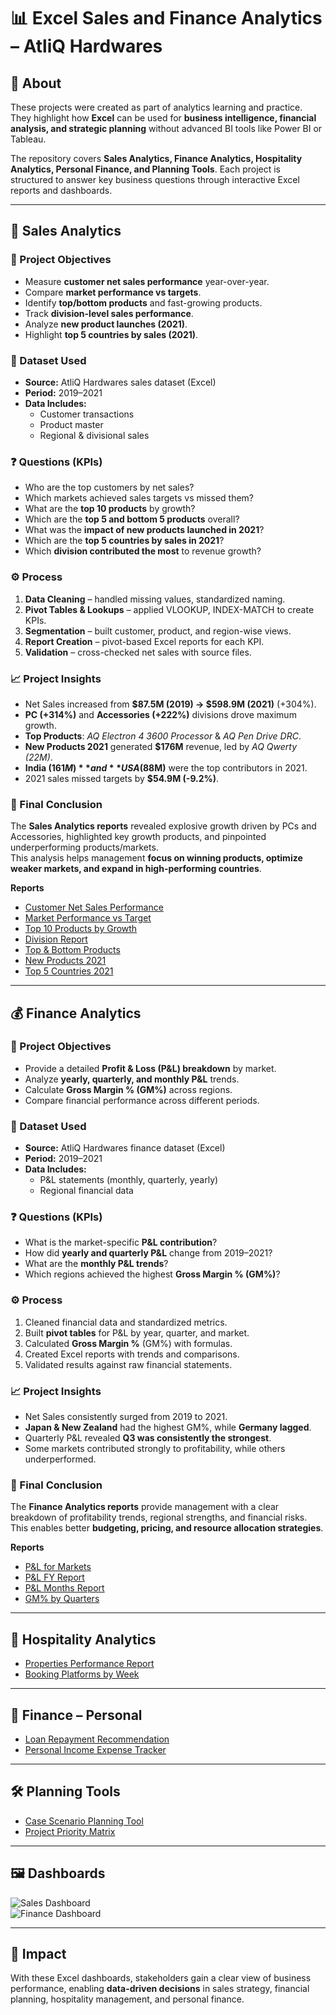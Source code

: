 # 📊 Excel Sales and Finance Analytics – AtliQ Hardwares  

## 📌 About  
These projects were created as part of analytics learning and practice. They highlight how **Excel** can be used for **business intelligence, financial analysis, and strategic planning** without advanced BI tools like Power BI or Tableau.  

The repository covers **Sales Analytics, Finance Analytics, Hospitality Analytics, Personal Finance, and Planning Tools**. Each project is structured to answer key business questions through interactive Excel reports and dashboards.  

---

## 🛒 Sales Analytics  

### 📌 Project Objectives  
- Measure **customer net sales performance** year-over-year.  
- Compare **market performance vs targets**.  
- Identify **top/bottom products** and fast-growing products.  
- Track **division-level sales performance**.  
- Analyze **new product launches (2021)**.  
- Highlight **top 5 countries by sales (2021)**.  

### 📂 Dataset Used  
- **Source:** AtliQ Hardwares sales dataset (Excel)  
- **Period:** 2019–2021  
- **Data Includes:**  
  - Customer transactions  
  - Product master  
  - Regional & divisional sales  

### ❓ Questions (KPIs)  
- Who are the top customers by net sales?  
- Which markets achieved sales targets vs missed them?  
- What are the **top 10 products** by growth?  
- Which are the **top 5 and bottom 5 products** overall?  
- What was the **impact of new products launched in 2021**?  
- Which are the **top 5 countries by sales in 2021**?  
- Which **division contributed the most** to revenue growth?  

### ⚙️ Process  
1. **Data Cleaning** – handled missing values, standardized naming.  
2. **Pivot Tables & Lookups** – applied VLOOKUP, INDEX-MATCH to create KPIs.  
3. **Segmentation** – built customer, product, and region-wise views.  
4. **Report Creation** – pivot-based Excel reports for each KPI.  
5. **Validation** – cross-checked net sales with source files.  

### 📈 Project Insights  
- Net Sales increased from **$87.5M (2019) → $598.9M (2021)** (+304%).  
- **PC (+314%)** and **Accessories (+222%)** divisions drove maximum growth.  
- **Top Products**: *AQ Electron 4 3600 Processor* & *AQ Pen Drive DRC*.  
- **New Products 2021** generated **$176M** revenue, led by *AQ Qwerty (22M)*.  
- **India ($161M)** and **USA ($88M)** were the top contributors in 2021.  
- 2021 sales missed targets by **$54.9M (-9.2%)**.  

### 🏁 Final Conclusion  
The **Sales Analytics reports** revealed explosive growth driven by PCs and Accessories, highlighted key growth products, and pinpointed underperforming products/markets.  
This analysis helps management **focus on winning products, optimize weaker markets, and expand in high-performing countries**.  

**Reports**  
- [Customer Net Sales Performance](Sales_Analytics/1.%20Customer%20Net%20Sales%20Performance.pdf)  
- [Market Performance vs Target](Sales_Analytics/2.%20Market%20Performance%20vs%20Target.pdf)  
- [Top 10 Products by Growth](Sales_Analytics/3.%20Top%2010%20Products.pdf)  
- [Division Report](Sales_Analytics/4.%20Division%20Report.pdf)  
- [Top & Bottom Products](Sales_Analytics/5.%20Top%20%26%20Bottom%20Products.pdf)  
- [New Products 2021](Sales_Analytics/6.%20New%20Products%202021.pdf)  
- [Top 5 Countries 2021](Sales_Analytics/7.%20Top%205%20Countries%202021.pdf)  

---

## 💰 Finance Analytics  

### 📌 Project Objectives  
- Provide a detailed **Profit & Loss (P&L) breakdown** by market.  
- Analyze **yearly, quarterly, and monthly P&L** trends.  
- Calculate **Gross Margin % (GM%)** across regions.  
- Compare financial performance across different periods.  

### 📂 Dataset Used  
- **Source:** AtliQ Hardwares finance dataset (Excel)  
- **Period:** 2019–2021  
- **Data Includes:**  
  - P&L statements (monthly, quarterly, yearly)  
  - Regional financial data  

### ❓ Questions (KPIs)  
- What is the market-specific **P&L contribution**?  
- How did **yearly and quarterly P&L** change from 2019–2021?  
- What are the **monthly P&L trends**?  
- Which regions achieved the highest **Gross Margin % (GM%)**?  

### ⚙️ Process  
1. Cleaned financial data and standardized metrics.  
2. Built **pivot tables** for P&L by year, quarter, and market.  
3. Calculated **Gross Margin %** (GM%) with formulas.  
4. Created Excel reports with trends and comparisons.  
5. Validated results against raw financial statements.  

### 📈 Project Insights  
- Net Sales consistently surged from 2019 to 2021.  
- **Japan & New Zealand** had the highest GM%, while **Germany lagged**.  
- Quarterly P&L revealed **Q3 was consistently the strongest**.  
- Some markets contributed strongly to profitability, while others underperformed.  

### 🏁 Final Conclusion  
The **Finance Analytics reports** provide management with a clear breakdown of profitability trends, regional strengths, and financial risks.  
This enables better **budgeting, pricing, and resource allocation strategies**.  

**Reports**  
- [P&L for Markets](Finance_Analytics/8.%20P%26L%20for%20Markets.pdf)  
- [P&L FY Report](Finance_Analytics/9.%20P%26L%20FY%20Report.pdf)  
- [P&L Months Report](Finance_Analytics/10.%20P%26L%20Months%20Report.pdf)  
- [GM% by Quarters](Finance_Analytics/11.%20GM%25%20by%20Quarters.pdf)  

---

## 🏨 Hospitality Analytics  

- [Properties Performance Report](Hospitality-Analytics/12.%20Properties%20Performance%20Report.pdf)  
- [Booking Platforms by Week](Hospitality-Analytics/13.%20Booking%20Platforms%20by%20Week%20Report.pdf)  

---

## 👤 Finance – Personal  

- [Loan Repayment Recommendation](Finance-Personal/14.%20Loan%20Repayment%20Recommendation.pdf)  
- [Personal Income Expense Tracker](Finance-Personal/15.%20Personal%20Income%20Expense%20Tracker.pdf)  

---

## 🛠️ Planning Tools  

- [Case Scenario Planning Tool](Planning-Tools/16.%20Case%20Scenario%20Planning%20Tool.pdf)  
- [Project Priority Matrix](Planning-Tools/17.%20Project%20Priority%20Matrix.pdf)  

---

## 🖼️ Dashboards  

![Sales Dashboard](images/sales-dashboard.png)  
![Finance Dashboard](images/finance-dashboard.png)  

---

## 📌 Impact  
With these Excel dashboards, stakeholders gain a clear view of business performance, enabling **data-driven decisions** in sales strategy, financial planning, hospitality management, and personal finance.  
